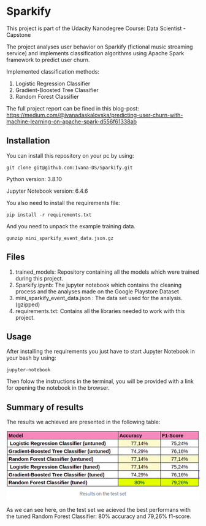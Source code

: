 # Sparkify
This project is part of the Udacity Nanodegree Course: Data Scientist - Capstone

The project analyses user behavior on Sparkify (fictional music streaming service) and implements classification 
algorithms using Apache Spark framework to predict user churn.

Implemented classification methods:

1. Logistic Regression Classifier
2. Gradient-Boosted Tree Classifier 
3. Random Forest Classifier

The full project report can be fined in this blog-post: 
https://medium.com/@ivanadaskalovska/predicting-user-churn-with-machine-learning-on-apache-spark-d556f61338ab

## Installation 

You can install this repository on your pc by using:
```
git clone git@github.com:Ivana-DS/Sparkify.git
```
Python version: 3.8.10

Jupyter Notebook version: 6.4.6

You also need to install the requirements file:
```
pip install -r requirements.txt
```
And you need to unpack the example training data.

```
gunzip mini_sparkify_event_data.json.gz
```

## Files

1. trained_models: Repository containing all the models which were trained during this project.  
2. Sparkify.ipynb: The jupyter notebook which contains the cleaning process and the analyses made on the Google Playstore Dataset
2. mini_sparkify_event_data.json : The data set used for the analysis. (gzipped)
3. requirements.txt: Contains all the libraries needed to work with this project.

## Usage

After installing the requirements you just have to start Jupyter Notebook in your bash by using:
```
jupyter-notebook
```
Then folow the instructions in the terminal, you will be provided with a link for opening the notebook in the browser. 

## Summary of results

The results we achieved are presented in the following table:

![img.png](img.png)

As we can see here, on the test set we acieved the best performans with the tuned Random Forest Classifier: 
80% accuracy and 79,26% f1-score.